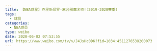 ```yaml
---
title: 【NBA球星】克里斯保罗-离合器魔术师!(2019-2020赛季)
tags:
  - 球员
categories:
  - NBA球员
type: weibo
date: 2020-06-02 07:53:55
url: https://www.weibo.com/tv/v/J4JsHc0DK?fid=1034:4511276538200073
---
```


<!-- more -->